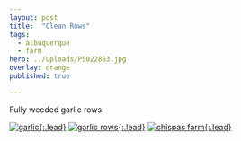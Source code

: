 ```yaml
---
layout: post
title:  "Clean Rows"
tags:
  - albuquerque
  - farm
hero: ../uploads/P5022863.jpg
overlay: orange
published: true

---
```


Fully weeded garlic rows.

[![garlic](../uploads/P5022863.jpg){:.lead}](../uploads/P5022863.jpg)
[![garlic rows](../uploads/P5022858.jpg){:.lead}](../uploads/P5022858.jpg)
[![chispas farm](../uploads/P5022854.jpg){:.lead}](../uploads/P5022854.jpg)